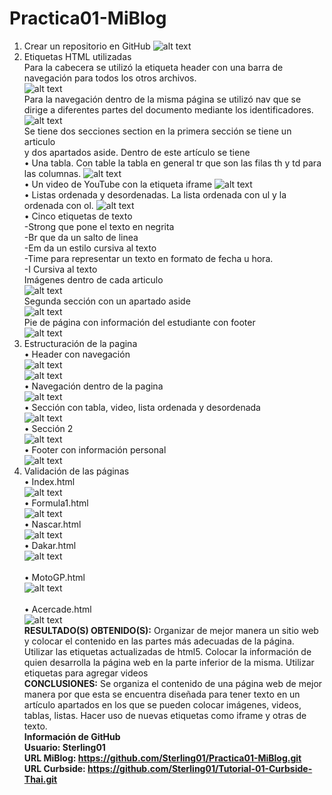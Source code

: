 # Practica01-MiBlog
1. Crear un repositorio en GitHub
![alt text](https://raw.githubusercontent.com/Sterling01/Practica01-MiBlog/master/informe/aa.png)
2. Etiquetas HTML utilizadas<br />
Para la cabecera se utilizó la etiqueta header con una barra de navegación para todos los otros archivos.<br />
![alt text](https://github.com/Sterling01/Practica01-MiBlog/blob/master/informe/b.png?raw=true)<br />
Para la navegación dentro de la misma página se utilizó nav que se dirige a diferentes partes del documento mediante los identificadores.<br />
![alt text](https://github.com/Sterling01/Practica01-MiBlog/blob/master/informe/c.png?raw=true)<br />
Se tiene dos secciones section en la primera sección se tiene un articulo <article></article> y dos apartados aside. Dentro de este artículo se tiene<br />
•	Una tabla. Con table la tabla en general tr que son las filas th y td para las columnas.
![alt text](https://github.com/Sterling01/Practica01-MiBlog/blob/master/informe/d.png?raw=true)<br />
•	Un video de YouTube con la etiqueta iframe
![alt text](https://github.com/Sterling01/Practica01-MiBlog/blob/master/informe/e.png?raw=true)<br />
•	Listas ordenada y desordenadas. La lista ordenada con ul y la ordenada con ol.
![alt text](https://github.com/Sterling01/Practica01-MiBlog/blob/master/informe/f.png?raw=true)<br />
•	Cinco etiquetas de texto<br />
-Strong que pone el texto en negrita<br />
-Br que da un salto de linea <br />
-Em da un estilo cursiva al texto <br />
-Time para representar un texto en formato de fecha u hora.<br />
-I Cursiva al texto<br />
Imágenes dentro de cada articulo<br />
![alt text](https://github.com/Sterling01/Practica01-MiBlog/blob/master/informe/g.png?raw=true)<br /> 
Segunda sección con un apartado aside<br /> 
![alt text](https://github.com/Sterling01/Practica01-MiBlog/blob/master/informe/h.png?raw=true)<br /> 
Pie de página con información del estudiante con footer<br /> 
![alt text](https://github.com/Sterling01/Practica01-MiBlog/blob/master/informe/i.png?raw=true)<br /> 
3. Estructuración de la pagina<br /> 
•	Header con navegación<br /> 
![alt text](https://github.com/Sterling01/Practica01-MiBlog/blob/master/informe/j.jpg?raw=true)<br /> 
![alt text](https://github.com/Sterling01/Practica01-MiBlog/blob/master/informe/k.png?raw=true)<br /> 
•	Navegación dentro de la pagina<br />
![alt text](https://github.com/Sterling01/Practica01-MiBlog/blob/master/informe/l.png?raw=true)<br />
•	Sección con tabla, video, lista ordenada y desordenada<br />
![alt text](https://github.com/Sterling01/Practica01-MiBlog/blob/master/informe/m.png?raw=true)<br /> 
•	Sección 2<br />
![alt text](https://github.com/Sterling01/Practica01-MiBlog/blob/master/informe/n.png?raw=true)<br />
•	Footer con información personal <br />
![alt text](https://github.com/Sterling01/Practica01-MiBlog/blob/master/informe/o.png?raw=true)<br />
4. Validación de las páginas<br />
•	Index.html<br />
![alt text](https://github.com/Sterling01/Practica01-MiBlog/blob/master/informe/p.png?raw=true)<br /> 
•	Formula1.html<br />
![alt text](https://github.com/Sterling01/Practica01-MiBlog/blob/master/informe/q.png?raw=true)<br /> 
•	Nascar.html<br />
![alt text](https://github.com/Sterling01/Practica01-MiBlog/blob/master/informe/r.png?raw=true)<br /> 
•	Dakar.html<br />
![alt text](https://github.com/Sterling01/Practica01-MiBlog/blob/master/informe/s.png?raw=true)<br />  
•	MotoGP.html<br />
![alt text](https://github.com/Sterling01/Practica01-MiBlog/blob/master/informe/t.png?raw=true)<br />  
•	Acercade.html<br /> 
![alt text](https://github.com/Sterling01/Practica01-MiBlog/blob/master/informe/v.png?raw=true)<br /> 
<strong>RESULTADO(S) OBTENIDO(S):</strong> Organizar de mejor manera un sitio web y colocar el contenido en las partes más adecuadas de la página. Utilizar las etiquetas actualizadas de html5. Colocar la información de quien desarrolla la página web en la parte inferior de la misma. Utilizar etiquetas para agregar videos<br />
<strong>CONCLUSIONES:</strong> Se organiza el contenido de una página web de mejor manera por que esta se encuentra diseñada para tener texto en un artículo apartados en los que se pueden colocar imágenes, videos, tablas, listas. Hacer uso de nuevas etiquetas como iframe y otras de texto.<br />
<strong>Información de GitHub<br />
Usuario: Sterling01<br />
URL MiBlog: https://github.com/Sterling01/Practica01-MiBlog.git<br />
URL Curbside: https://github.com/Sterling01/Tutorial-01-Curbside-Thai.git<br />
</strong>
